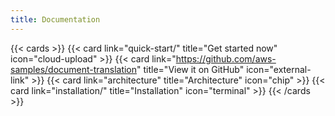 ```yaml
---
title: Documentation
---
```


{{< cards >}}
  {{< card link="quick-start/" title="Get started now" icon="cloud-upload" >}}
  {{< card link="https://github.com/aws-samples/document-translation" title="View it on GitHub" icon="external-link" >}}
  {{< card link="architecture" title="Architecture" icon="chip" >}}
  {{< card link="installation/" title="Installation" icon="terminal" >}}
{{< /cards >}}
